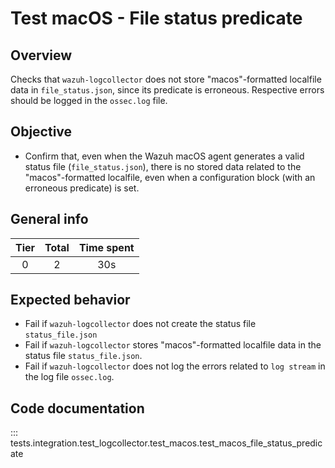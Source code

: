 # Test macOS - File status predicate

## Overview

Checks that `wazuh-logcollector` does not store "macos"-formatted localfile data in `file_status.json`,
since its predicate is erroneous. Respective errors should be logged in the `ossec.log` file.

## Objective

- Confirm that, even when the Wazuh macOS agent generates a valid status file (`file_status.json`), there is no stored
data related to the "macos"-formatted localfile, even when a configuration block (with an erroneous predicate) is set.

## General info

|Tier | Total | Time spent |
| :--:| :--:  | :--:       |
| 0   |    2 |    30s  |

## Expected behavior

- Fail if `wazuh-logcollector` does not create the status file `status_file.json`
- Fail if `wazuh-logcollector` stores "macos"-formatted localfile data in the status file `status_file.json`.
- Fail if `wazuh-logcollector` does not log the errors related to `log stream` in the log file `ossec.log`.

## Code documentation

::: tests.integration.test_logcollector.test_macos.test_macos_file_status_predicate
